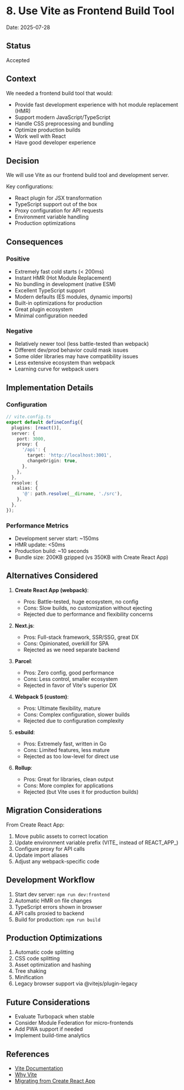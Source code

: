 # 8. Use Vite as Frontend Build Tool

Date: 2025-07-28

## Status

Accepted

## Context

We needed a frontend build tool that would:
- Provide fast development experience with hot module replacement (HMR)
- Support modern JavaScript/TypeScript
- Handle CSS preprocessing and bundling
- Optimize production builds
- Work well with React
- Have good developer experience

## Decision

We will use Vite as our frontend build tool and development server.

Key configurations:
- React plugin for JSX transformation
- TypeScript support out of the box
- Proxy configuration for API requests
- Environment variable handling
- Production optimizations

## Consequences

### Positive
- Extremely fast cold starts (< 200ms)
- Instant HMR (Hot Module Replacement)
- No bundling in development (native ESM)
- Excellent TypeScript support
- Modern defaults (ES modules, dynamic imports)
- Built-in optimizations for production
- Great plugin ecosystem
- Minimal configuration needed

### Negative
- Relatively newer tool (less battle-tested than webpack)
- Different dev/prod behavior could mask issues
- Some older libraries may have compatibility issues
- Less extensive ecosystem than webpack
- Learning curve for webpack users

## Implementation Details

### Configuration
```typescript
// vite.config.ts
export default defineConfig({
  plugins: [react()],
  server: {
    port: 3000,
    proxy: {
      '/api': {
        target: 'http://localhost:3001',
        changeOrigin: true,
      },
    },
  },
  resolve: {
    alias: {
      '@': path.resolve(__dirname, './src'),
    },
  },
});
```

### Performance Metrics
- Development server start: ~150ms
- HMR update: <50ms
- Production build: ~10 seconds
- Bundle size: 200KB gzipped (vs 350KB with Create React App)

## Alternatives Considered

1. **Create React App (webpack)**:
   - Pros: Battle-tested, huge ecosystem, no config
   - Cons: Slow builds, no customization without ejecting
   - Rejected due to performance and flexibility concerns

2. **Next.js**:
   - Pros: Full-stack framework, SSR/SSG, great DX
   - Cons: Opinionated, overkill for SPA
   - Rejected as we need separate backend

3. **Parcel**:
   - Pros: Zero config, good performance
   - Cons: Less control, smaller ecosystem
   - Rejected in favor of Vite's superior DX

4. **Webpack 5 (custom)**:
   - Pros: Ultimate flexibility, mature
   - Cons: Complex configuration, slower builds
   - Rejected due to configuration complexity

5. **esbuild**:
   - Pros: Extremely fast, written in Go
   - Cons: Limited features, less mature
   - Rejected as too low-level for direct use

6. **Rollup**:
   - Pros: Great for libraries, clean output
   - Cons: More complex for applications
   - Rejected (but Vite uses it for production builds)

## Migration Considerations

From Create React App:
1. Move public assets to correct location
2. Update environment variable prefix (VITE_ instead of REACT_APP_)
3. Configure proxy for API calls
4. Update import aliases
5. Adjust any webpack-specific code

## Development Workflow

1. Start dev server: `npm run dev:frontend`
2. Automatic HMR on file changes
3. TypeScript errors shown in browser
4. API calls proxied to backend
5. Build for production: `npm run build`

## Production Optimizations

1. Automatic code splitting
2. CSS code splitting
3. Asset optimization and hashing
4. Tree shaking
5. Minification
6. Legacy browser support via @vitejs/plugin-legacy

## Future Considerations

- Evaluate Turbopack when stable
- Consider Module Federation for micro-frontends
- Add PWA support if needed
- Implement build-time analytics

## References

- [Vite Documentation](https://vitejs.dev/)
- [Why Vite](https://vitejs.dev/guide/why.html)
- [Migrating from Create React App](https://vitejs.dev/guide/migration.html)